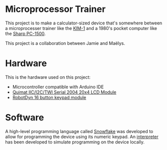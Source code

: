 # Microprocessor Trainer
This project is to make a calculator-sized device that's somewhere between a microprocesser trainer like the [KIM-1][1] and a 1980's pocket computer like the [Sharp PC-1500][2].

This project is a collaboration between Jamie and Maëlys.

# Hardware
This is the hardware used on this project:
* Microcontroller compatible with Arduino IDE
* [Quimat IIC/I2C/TWI Serial 2004 20x4 LCD Module][3]
* [RobotDyn 16 button keypad module][4]

# Software
A high-level programming language called [Snowflake][5] was developed to allow for programming the device using its numeric keypad. An [interpreter][6] has been developed to simulate programming on the device locally.

[1]: https://en.wikipedia.org/wiki/KIM-1
[2]: https://en.wikipedia.org/wiki/Sharp_PC-1500
[3]: https://www.amazon.ca/Quimat-Serial-Module-Shield-Arduino/dp/B0719R3JP7/
[4]: https://www.amazon.ca/RobotDyn-module-Compatible-Raspberry-Assembled/dp/B071KB7RZ5/
[5]: docs/snowflake/
[6]: interpreter/
